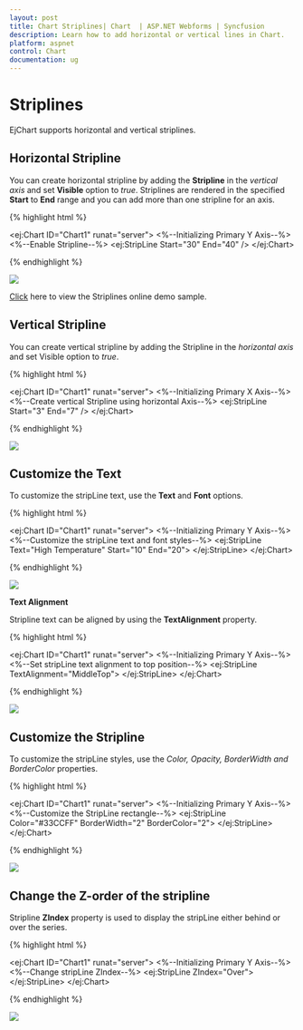 ```yaml
---
layout: post
title: Chart Striplines| Chart  | ASP.NET Webforms | Syncfusion
description: Learn how to add horizontal or vertical lines in Chart.                                                  
platform: aspnet
control: Chart
documentation: ug
---
```


# Striplines

EjChart supports horizontal and vertical striplines. 

## Horizontal Stripline

You can create horizontal stripline by adding the **Stripline** in the *vertical axis* and set **Visible** option to *true*. Striplines are rendered in the specified **Start** to **End** range and you can add more than one stripline for an axis.


{% highlight html %}

<ej:Chart ID="Chart1" runat="server"> 
    <%--Initializing Primary Y Axis--%>
    <PrimaryYAxis>
        <StripLine>
            <%--Enable Stripline--%>
            <ej:StripLine Start="30" End="40" />
        </StripLine>
    </PrimaryYAxis> 
</ej:Chart>


{% endhighlight %}

![](Striplines_images/Striplines_img1.png)


[Click](http://asp.syncfusion.com/demos/web/chart/striplinesample.aspx) here to view the Striplines online demo sample.


## Vertical Stripline

You can create vertical stripline by adding the Stripline in the *horizontal axis* and set Visible option to *true*.  


{% highlight html %}

<ej:Chart ID="Chart1" runat="server"> 
    <%--Initializing Primary X Axis--%>
    <PrimaryXAxis>
        <StripLine>
            <%--Create vertical Stripline using horizontal Axis--%>
            <ej:StripLine Start="3" End="7" />
        </StripLine>
    </PrimaryXAxis> 
</ej:Chart>

{% endhighlight %}

![](Striplines_images/Striplines_img2.png)

## Customize the Text

To customize the stripLine text, use the **Text** and **Font** options. 

{% highlight html %}

<ej:Chart ID="Chart1" runat="server"> 
    <%--Initializing Primary Y Axis--%>
    <PrimaryYAxis>
        <StripLine>
            <%--Customize the stripLine text and font styles--%>
            <ej:StripLine Text="High Temperature" Start="10" End="20">
                <Font FontSize="18px" Color="white"></Font>
            </ej:StripLine>
        </StripLine>
    </PrimaryYAxis> 
</ej:Chart>

{% endhighlight %}

![](Striplines_images/Striplines_img3.png)


**Text Alignment**

Stripline text can be aligned by using the **TextAlignment** property.  

{% highlight html %}

<ej:Chart ID="Chart1" runat="server"> 
    <%--Initializing Primary Y Axis--%>
    <PrimaryYAxis>
        <StripLine>
            <%--Set stripLine text alignment to top position--%>
            <ej:StripLine TextAlignment="MiddleTop">
            </ej:StripLine>
        </StripLine>
    </PrimaryYAxis> 
</ej:Chart>

{% endhighlight %}

![](Striplines_images/Striplines_img4.png)

## Customize the Stripline

To customize the stripLine styles, use the *Color, Opacity, BorderWidth and BorderColor* properties. 

{% highlight html %}

<ej:Chart ID="Chart1" runat="server"> 
    <%--Initializing Primary Y Axis--%>
    <PrimaryYAxis>
        <StripLine>
            <%--Customize the StripLine rectangle--%>
            <ej:StripLine Color="#33CCFF" BorderWidth="2" BorderColor="2">
            </ej:StripLine>
        </StripLine>
    </PrimaryYAxis> 
</ej:Chart>

{% endhighlight %}

![](Striplines_images/Striplines_img5.png)


## Change the Z-order of the stripline

Stripline **ZIndex** property is used to display the stripLine either behind or over the series.  

{% highlight html %}

<ej:Chart ID="Chart1" runat="server"> 
    <%--Initializing Primary Y Axis--%>
    <PrimaryYAxis>
        <StripLine>
            <%--Change stripLine ZIndex--%>
            <ej:StripLine ZIndex="Over">
            </ej:StripLine>
        </StripLine>
    </PrimaryYAxis> 
</ej:Chart>

{% endhighlight %}

![](Striplines_images/Striplines_img6.png)
